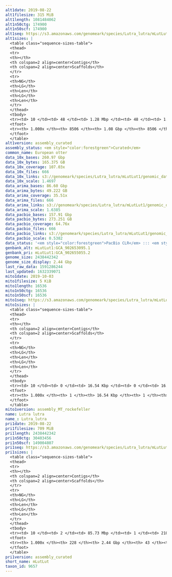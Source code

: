 ```yaml
---
alt1date: 2019-08-22
alt1filesize: 315 MiB
alt1length: 1081484062
alt1n50ctg: 174900
alt1n50scf: 174900
alt1seq: https://s3.amazonaws.com/genomeark/species/Lutra_lutra/mLutLut1/assembly_curated/mLutLut1.alt.cur.20190822.fasta.gz
alt1sizes: |
  <table class="sequence-sizes-table">
  <thead>
  <tr>
  <th></th>
  <th colspan=2 align=center>Contigs</th>
  <th colspan=2 align=center>Scaffolds</th>
  </tr>
  <tr>
  <th>NG</th>
  <th>LG</th>
  <th>Len</th>
  <th>LG</th>
  <th>Len</th>
  </tr>
  </thead>
  <tbody>
  <tr><td> 10 </td><td> 48 </td><td> 1.28 Mbp </td><td> 48 </td><td> 1.28 Mbp </td></tr>  <tr><td> 20 </td><td> 197 </td><td> 0.51 Mbp </td><td> 197 </td><td> 0.51 Mbp </td></tr>  <tr><td> 30 </td><td> 472 </td><td> 321.41 Kbp </td><td> 472 </td><td> 321.41 Kbp </td></tr>  <tr><td> 40 </td><td> 871 </td><td> 234.14 Kbp </td><td> 871 </td><td> 234.14 Kbp </td></tr>  <tr style="background-color:#cccccc;"><td> 50 </td><td> 1411 </td><td> 174.90 Kbp </td><td> 1411 </td><td> 174.90 Kbp </td></tr>  <tr><td> 60 </td><td> 2120 </td><td> 133.15 Kbp </td><td> 2120 </td><td> 133.15 Kbp </td></tr>  <tr><td> 70 </td><td> 3053 </td><td> 100.96 Kbp </td><td> 3053 </td><td> 100.96 Kbp </td></tr>  <tr><td> 80 </td><td> 4285 </td><td> 76.83 Kbp </td><td> 4285 </td><td> 76.83 Kbp </td></tr>  <tr><td> 90 </td><td> 5908 </td><td> 57.86 Kbp </td><td> 5908 </td><td> 57.86 Kbp </td></tr>  <tr><td> 100 </td><td> 8505 </td><td> 338  bp </td><td> 8505 </td><td> 338  bp </td></tr>  </tbody>
  <tfoot>
  <tr><th> 1.000x </th><th> 8506 </th><th> 1.08 Gbp </th><th> 8506 </th><th> 1.08 Gbp </th></tr>
  </tfoot>
  </table>
alt1version: assembly_curated
assembly_status: <em style="color:forestgreen">Curated</em>
common_name: European otter
data_10x_bases: 260.97 Gbp
data_10x_bytes: 165.375 GB
data_10x_coverage: 107.03x
data_10x_files: 666
data_10x_links: s3://genomeark/species/Lutra_lutra/mLutLut1/genomic_data/10x/<br>
data_10x_scale: 1.4697
data_arima_bases: 86.60 Gbp
data_arima_bytes: 49.222 GB
data_arima_coverage: 35.51x
data_arima_files: 666
data_arima_links: s3://genomeark/species/Lutra_lutra/mLutLut1/genomic_data/arima/<br>
data_arima_scale: 1.6385
data_pacbio_bases: 157.91 Gbp
data_pacbio_bytes: 273.251 GB
data_pacbio_coverage: 64.76x
data_pacbio_files: 666
data_pacbio_links: s3://genomeark/species/Lutra_lutra/mLutLut1/genomic_data/pacbio/<br>
data_pacbio_scale: 0.5382
data_status: '<em style="color:forestgreen">PacBio CLR</em> ::: <em style="color:forestgreen">10x</em> ::: <em style="color:forestgreen">Arima</em>'
genbank_alt: mLutLut1:GCA_902653095.1
genbank_pri: mLutLut1:GCA_902655055.2
genome_size: 2438442342
genome_size_display: 2.44 Gbp
last_raw_data: 1591286244
last_updated: 1632339071
mito1date: 2019-10-03
mito1filesize: 5 KiB
mito1length: 16536
mito1n50ctg: 16536
mito1n50scf: 16536
mito1seq: https://s3.amazonaws.com/genomeark/species/Lutra_lutra/mLutLut1/assembly_MT_rockefeller/mLutLut1.MT.20191003.fasta.gz
mito1sizes: |
  <table class="sequence-sizes-table">
  <thead>
  <tr>
  <th></th>
  <th colspan=2 align=center>Contigs</th>
  <th colspan=2 align=center>Scaffolds</th>
  </tr>
  <tr>
  <th>NG</th>
  <th>LG</th>
  <th>Len</th>
  <th>LG</th>
  <th>Len</th>
  </tr>
  </thead>
  <tbody>
  <tr><td> 10 </td><td> 0 </td><td> 16.54 Kbp </td><td> 0 </td><td> 16.54 Kbp </td></tr>  <tr><td> 20 </td><td> 0 </td><td> 16.54 Kbp </td><td> 0 </td><td> 16.54 Kbp </td></tr>  <tr><td> 30 </td><td> 0 </td><td> 16.54 Kbp </td><td> 0 </td><td> 16.54 Kbp </td></tr>  <tr><td> 40 </td><td> 0 </td><td> 16.54 Kbp </td><td> 0 </td><td> 16.54 Kbp </td></tr>  <tr style="background-color:#cccccc;"><td> 50 </td><td> 0 </td><td style="background-color:#ff8888;"> 16.54 Kbp </td><td> 0 </td><td style="background-color:#ff8888;"> 16.54 Kbp </td></tr>  <tr><td> 60 </td><td> 0 </td><td> 16.54 Kbp </td><td> 0 </td><td> 16.54 Kbp </td></tr>  <tr><td> 70 </td><td> 0 </td><td> 16.54 Kbp </td><td> 0 </td><td> 16.54 Kbp </td></tr>  <tr><td> 80 </td><td> 0 </td><td> 16.54 Kbp </td><td> 0 </td><td> 16.54 Kbp </td></tr>  <tr><td> 90 </td><td> 0 </td><td> 16.54 Kbp </td><td> 0 </td><td> 16.54 Kbp </td></tr>  <tr><td> 100 </td><td> 0 </td><td> 16.54 Kbp </td><td> 0 </td><td> 16.54 Kbp </td></tr>  </tbody>
  <tfoot>
  <tr><th> 1.000x </th><th> 1 </th><th> 16.54 Kbp </th><th> 1 </th><th> 16.54 Kbp </th></tr>
  </tfoot>
  </table>
mito1version: assembly_MT_rockefeller
name: Lutra lutra
name_: Lutra_lutra
pri1date: 2019-08-22
pri1filesize: 709 MiB
pri1length: 2438442342
pri1n50ctg: 30403456
pri1n50scf: 149004807
pri1seq: https://s3.amazonaws.com/genomeark/species/Lutra_lutra/mLutLut1/assembly_curated/mLutLut1.pri.cur.20190822.fasta.gz
pri1sizes: |
  <table class="sequence-sizes-table">
  <thead>
  <tr>
  <th></th>
  <th colspan=2 align=center>Contigs</th>
  <th colspan=2 align=center>Scaffolds</th>
  </tr>
  <tr>
  <th>NG</th>
  <th>LG</th>
  <th>Len</th>
  <th>LG</th>
  <th>Len</th>
  </tr>
  </thead>
  <tbody>
  <tr><td> 10 </td><td> 2 </td><td> 85.73 Mbp </td><td> 1 </td><td> 210.65 Mbp </td></tr>  <tr><td> 20 </td><td> 5 </td><td> 63.46 Mbp </td><td> 2 </td><td> 201.32 Mbp </td></tr>  <tr><td> 30 </td><td> 10 </td><td> 52.24 Mbp </td><td> 3 </td><td> 197.71 Mbp </td></tr>  <tr><td> 40 </td><td> 16 </td><td> 39.86 Mbp </td><td> 4 </td><td> 165.81 Mbp </td></tr>  <tr style="background-color:#cccccc;"><td> 50 </td><td> 22 </td><td style="background-color:#88ff88;"> 30.40 Mbp </td><td> 6 </td><td style="background-color:#88ff88;"> 149.00 Mbp </td></tr>  <tr><td> 60 </td><td> 31 </td><td> 24.23 Mbp </td><td> 8 </td><td> 144.09 Mbp </td></tr>  <tr><td> 70 </td><td> 43 </td><td> 18.92 Mbp </td><td> 10 </td><td> 108.79 Mbp </td></tr>  <tr><td> 80 </td><td> 57 </td><td> 14.61 Mbp </td><td> 12 </td><td> 96.45 Mbp </td></tr>  <tr><td> 90 </td><td> 80 </td><td> 7.48 Mbp </td><td> 14 </td><td> 89.08 Mbp </td></tr>  <tr><td> 100 </td><td> 227 </td><td> 15.22 Kbp </td><td> 42 </td><td> 15.22 Kbp </td></tr>  </tbody>
  <tfoot>
  <tr><th> 1.000x </th><th> 228 </th><th> 2.44 Gbp </th><th> 43 </th><th> 2.44 Gbp </th></tr>
  </tfoot>
  </table>
pri1version: assembly_curated
short_name: mLutLut
taxon_id: 9657
---
```

